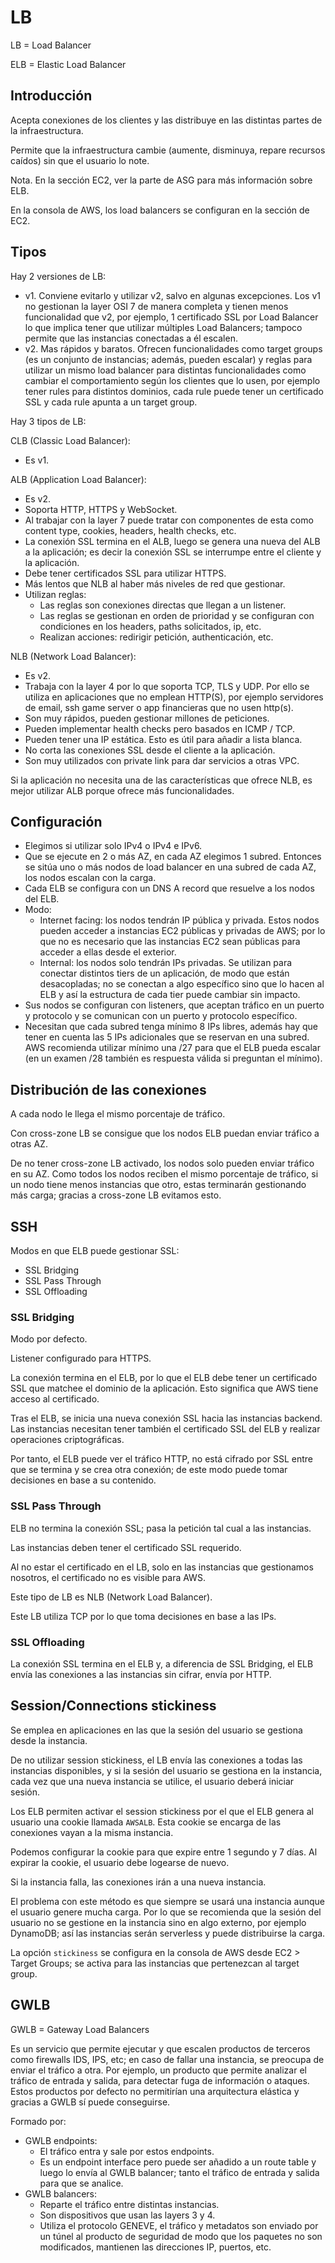# LB

LB = Load Balancer

ELB = Elastic Load Balancer

## Introducción

Acepta conexiones de los clientes y las distribuye en las distintas partes de la infraestructura.

Permite que la infraestructura cambie (aumente, disminuya, repare recursos caídos) sin que el usuario lo note.

Nota. En la sección EC2, ver la parte de ASG para más información sobre ELB.

En la consola de AWS, los load balancers se configuran en la sección de EC2.

## Tipos

Hay 2 versiones de LB:

- v1. Conviene evitarlo y utilizar v2, salvo en algunas excepciones. Los v1 no gestionan la layer OSI 7 de manera completa y tienen menos funcionalidad que v2, por ejemplo, 1 certificado SSL por Load Balancer lo que implica tener que utilizar múltiples Load Balancers; tampoco permite que las instancias conectadas a él escalen.
- v2. Mas rápidos y baratos. Ofrecen funcionalidades como target groups (es un conjunto de instancias; además, pueden escalar) y reglas para utilizar un mismo load balancer para distintas funcionalidades como cambiar el comportamiento según los clientes que lo usen, por ejemplo tener rules para distintos dominios, cada rule puede tener un certificado SSL y cada rule apunta a un target group.

Hay 3 tipos de LB:

CLB (Classic Load Balancer):
- Es v1.

ALB (Application Load Balancer):

- Es v2.
- Soporta HTTP, HTTPS y WebSocket.
- Al trabajar con la layer 7 puede tratar con componentes de esta como content type, cookies, headers, health checks, etc.
- La conexión SSL termina en el ALB, luego se genera una nueva del ALB a la aplicación; es decir la conexión SSL se interrumpe entre el cliente y la aplicación.
- Debe tener certificados SSL para utilizar HTTPS.
- Más lentos que NLB al haber más niveles de red que gestionar.
- Utilizan reglas:
  - Las reglas son conexiones directas que llegan a un listener.
  - Las reglas se gestionan en orden de prioridad y se configuran con condiciones en los headers, paths solicitados, ip, etc.
  - Realizan acciones: redirigir petición, authenticación, etc.

NLB (Network Load Balancer):

- Es v2.
- Trabaja con la layer 4 por lo que soporta TCP, TLS y UDP. Por ello se utiliza en aplicaciones que no emplean HTTP(S), por ejemplo servidores de email, ssh game server o app financieras que no usen http(s).
- Son muy rápidos, pueden gestionar millones de peticiones.
- Pueden implementar health checks pero basados en ICMP / TCP.
- Pueden tener una IP estática. Esto es útil para añadir a lista blanca.
- No corta las conexiones SSL desde el cliente a la aplicación.
- Son muy utilizados con private link para dar servicios a otras VPC.

Si la aplicación no necesita una de las características que ofrece NLB, es mejor utilizar ALB porque ofrece más funcionalidades.

## Configuración

- Elegimos si utilizar solo IPv4 o IPv4 e IPv6.
- Que se ejecute en 2 o más AZ, en cada AZ elegimos 1 subred. Entonces se sitúa uno o más nodos de load balancer en una subred de cada AZ, los nodos escalan con la carga.
- Cada ELB se configura con un DNS A record que resuelve a los nodos del ELB.
- Modo:
  - Internet facing: los nodos tendrán IP pública y privada. Estos nodos pueden acceder a instancias EC2 públicas y privadas de AWS; por lo que no es necesario que las instancias EC2 sean públicas para acceder a ellas desde el exterior.
  - Internal: los nodos solo tendrán IPs privadas. Se utilizan para conectar distintos tiers de un aplicación, de modo que están desacopladas; no se conectan a algo específico sino que lo hacen al ELB y así la estructura de cada tier puede cambiar sin impacto.
- Sus nodos se configuran con listeners, que aceptan tráfico en un puerto y protocolo y se comunican con un puerto y protocolo específico.
- Necesitan que cada subred tenga mínimo 8 IPs libres, además hay que tener en cuenta las 5 IPs adicionales que se reservan en una subred. AWS recomienda utilizar mínimo una /27 para que el ELB pueda escalar (en un examen /28 también es respuesta válida si preguntan el mínimo).

## Distribución de las conexiones

A cada nodo le llega el mismo porcentaje de tráfico.

Con cross-zone LB se consigue que los nodos ELB puedan enviar tráfico a otras AZ.

De no tener cross-zone LB activado, los nodos solo pueden enviar tráfico en su AZ. Como todos los nodos reciben el mismo porcentaje de tráfico, si un nodo tiene menos instancias que otro, estas terminarán gestionando más carga; gracias a cross-zone LB evitamos esto.

## SSH

Modos en que ELB puede gestionar SSL:

- SSL Bridging
- SSL Pass Through
- SSL Offloading

### SSL Bridging

Modo por defecto.

Listener configurado para HTTPS.

La conexión termina en el ELB, por lo que el ELB debe tener un certificado SSL que matchee el dominio de la aplicación. Esto significa que AWS tiene acceso al certificado.

Tras el ELB, se inicia una nueva conexión SSL hacia las instancias backend. Las instancias necesitan tener también el certificado SSL del ELB y realizar operaciones criptográficas.

Por tanto, el ELB puede ver el tráfico HTTP, no está cifrado por SSL entre que se termina y se crea otra conexión; de este modo puede tomar decisiones en base a su contenido.

### SSL Pass Through

ELB no termina la conexión SSL; pasa la petición tal cual a las instancias.

Las instancias deben tener el certificado SSL requerido.

Al no estar el certificado en el LB, solo en las instancias que gestionamos nosotros, el certificado no es visible para AWS.

Este tipo de LB es NLB (Network Load Balancer).

Este LB utiliza TCP por lo que toma decisiones en base a las IPs.

### SSL Offloading

La conexión SSL termina en el ELB y, a diferencia de SSL Bridging, el ELB envía las conexiones a las instancias sin cifrar, envía por HTTP.

## Session/Connections stickiness

Se emplea en aplicaciones en las que la sesión del usuario se gestiona desde la instancia.

De no utilizar session stickiness, el LB envía las conexiones a todas las instancias disponibles, y si la sesión del usuario se gestiona en la instancia, cada vez que una nueva instancia se utilice, el usuario deberá iniciar sesión.

Los ELB permiten activar el session stickiness por el que el ELB genera al usuario una cookie llamada `AWSALB`. Esta cookie se encarga de las conexiones vayan a la misma instancia.

Podemos configurar la cookie para que expire entre 1 segundo y 7 días. Al expirar la cookie, el usuario debe logearse de nuevo.

Si la instancia falla, las conexiones irán a una nueva instancia.

El problema con este método es que siempre se usará una instancia aunque el usuario genere mucha carga. Por lo que se recomienda que la sesión del usuario no se gestione en la instancia sino en algo externo, por ejemplo DynamoDB; así las instancias serán serverless y puede distribuirse la carga.

La opción `stickiness` se configura en la consola de AWS desde EC2 > Target Groups; se activa para las instancias que pertenezcan al target group.

## GWLB

GWLB = Gateway Load Balancers

Es un servicio que permite ejecutar y que escalen productos de terceros como firewalls IDS, IPS, etc; en caso de fallar una instancia, se preocupa de enviar el tráfico a otra. Por ejemplo, un producto que permite analizar el tráfico de entrada y salida, para detectar fuga de información o ataques. Estos productos por defecto no permitirían una arquitectura elástica y gracias a GWLB sí puede conseguirse.

Formado por:

- GWLB endpoints:
  - El tráfico entra y sale por estos endpoints.
  - Es un endpoint interface pero puede ser añadido a un route table y luego lo envía al GWLB balancer; tanto el tráfico de entrada y salida para que se analice.
- GWLB balancers:
  - Reparte el tráfico entre distintas instancias.
  - Son dispositivos que usan las layers 3 y 4.
  - Utiliza el protocolo GENEVE, el tráfico y metadatos son enviado por un túnel al producto de seguridad de modo que los paquetes no son modificados, mantienen las direcciones IP, puertos, etc.
